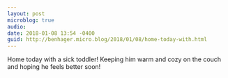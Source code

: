 ```yaml
---
layout: post
microblog: true
audio: 
date: 2018-01-08 13:54 -0400
guid: http://benhager.micro.blog/2018/01/08/home-today-with.html
---
```

Home today with a sick toddler! Keeping him warm and cozy on the couch and hoping he feels better soon!
